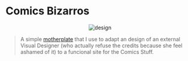 # Comics Bizarros

<p align="center">
	<img src="http://padrisimo.esy.es/ouyea/webtami.jpg" alt="design"/>
</p>

> A simple [motherplate](https://github.com/leemunroe/motherplate) that I use to adapt an design of an external Visual Designer (who actually refuse the credits because she feel ashamed of it) to a funcional site for the Comics Stuff.

